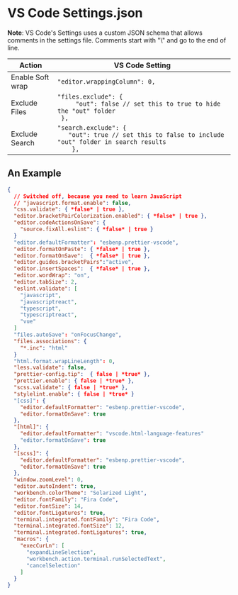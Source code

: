 # VS Code Settings.json  
**Note**: VS Code's Settings uses a custom JSON schema that allows comments in the settings file.   Comments start with "\\" and go to the end of line.

| Action | VS Code Setting |  
| -- | -- |  
| Enable Soft wrap | `"editor.wrappingColumn": 0,` |  
| Exclude Files | `"files.exclude": {` <BR> `	  "out": false // set this to true to hide the "out" folder` <BR> `	},` |  
| Exclude Search | `"search.exclude": {` <BR> `	  "out": true // set this to false to include "out" folder in search results` <BR> `	},` |  

## An Example
```json
{
  // Switched off, because you need to learn JavaScript
  // "javascript.format.enable": false,
  "css.validate": { *false* | true },  
  "editor.bracketPairColorization.enabled": { *false* | true },  
  "editor.codeActionsOnSave": {
    "source.fixAll.eslint": { *false* | true }
  }  
  "editor.defaultFormatter": "esbenp.prettier-vscode",
  "editor.formatOnPaste": { *false* | true },
  "editor.formatOnSave":  { *false* | true },
  "editor.guides.bracketPairs":"active",
  "editor.insertSpaces":  { *false* | true },
  "editor.wordWrap": "on",
  "editor.tabSize": 2,
  "eslint.validate": [
    "javascript",
    "javascriptreact",
    "typescript",
    "typescriptreact",
    "vue"
  ]
  "files.autoSave": "onFocusChange",
  "files.associations": {
    "*.inc": "html"
  }
  "html.format.wrapLineLength": 0,
  "less.validate": false,
  "prettier-config.tip":  { false | *true* },
  "prettier.enable": { false | *true* },
  "scss.validate": { false | *true* },
  "stylelint.enable": { false | *true* }
  "[css]": {
    "editor.defaultFormatter": "esbenp.prettier-vscode",
    "editor.formatOnSave": true
  },
  "[html]": {
    "editor.defaultFormatter": "vscode.html-language-features"
    "editor.formatOnSave": true
  },
  "[scss]": {
    "editor.defaultFormatter": "esbenp.prettier-vscode",
    "editor.formatOnSave": true
  },
  "window.zoomLevel": 0,
  "editor.autoIndent": true,
  "workbench.colorTheme": "Solarized Light",
  "editor.fontFamily": "Fira Code",
  "editor.fontSize": 14,
  "editor.fontLigatures": true,
  "terminal.integrated.fontFamily": "Fira Code",
  "terminal.integrated.fontSize": 12,
  "terminal.integrated.fontLigatures": true,  
  "macros": {
    "execCurLn": [
      "expandLineSelection",
      "workbench.action.terminal.runSelectedText",
      "cancelSelection"
    ]
  }
}
```

